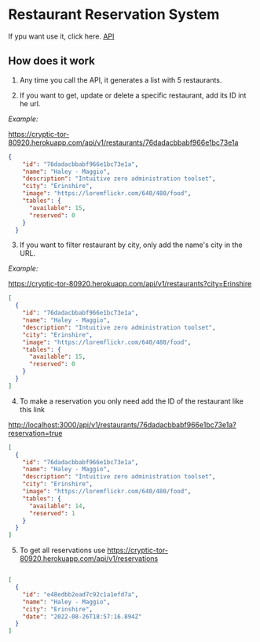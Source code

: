 # Restaurant Reservation System

If ypu want use it, click here. [API](https://cryptic-tor-80920.herokuapp.com/api/v1/restaurants)

## How does it work

1. Any time you call the API, it generates a list with 5 restaurants.

2. If you want to get, update or delete a specific restaurant, add its ID int he url.

*Example:*

<https://cryptic-tor-80920.herokuapp.com/api/v1/restaurants/76dadacbbabf966e1bc73e1a>

```json
{
    "id": "76dadacbbabf966e1bc73e1a",
    "name": "Haley - Maggio",
    "description": "Intuitive zero administration toolset",
    "city": "Erinshire",
    "image": "https://loremflickr.com/640/480/food",
    "tables": {
      "available": 15,
      "reserved": 0
    }
  }
```

3. If you want to filter restaurant by city, only add the name's city in the URL.

*Example:*

<https://cryptic-tor-80920.herokuapp.com/api/v1/restaurants?city=Erinshire>

```json
[
  {
    "id": "76dadacbbabf966e1bc73e1a",
    "name": "Haley - Maggio",
    "description": "Intuitive zero administration toolset",
    "city": "Erinshire",
    "image": "https://loremflickr.com/640/480/food",
    "tables": {
      "available": 15,
      "reserved": 0
    }
  }
]
```

4. To make a reservation you only need add the ID of the restaurant like this link

<http://localhost:3000/api/v1/restaurants/76dadacbbabf966e1bc73e1a?reservation=true>

```json
[
  {
    "id": "76dadacbbabf966e1bc73e1a",
    "name": "Haley - Maggio",
    "description": "Intuitive zero administration toolset",
    "city": "Erinshire",
    "image": "https://loremflickr.com/640/480/food",
    "tables": {
      "available": 14,
      "reserved": 1
    }
  }
]
```

5. To get all reservations use <https://cryptic-tor-80920.herokuapp.com/api/v1/reservations>
```json

[
  {
    "id": "e48edbb2ead7c92c1a1efd7a",
    "name": "Haley - Maggio",
    "city": "Erinshire",
    "date": "2022-08-26T18:57:16.894Z"
  }
]
```
